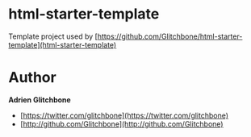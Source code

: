 html-starter-template
=====================

Template project used by [https://github.com/Glitchbone/html-starter-template](html-starter-template)

Author
======

**Adrien Glitchbone**

+ [https://twitter.com/glitchbone](https://twitter.com/glitchbone)
+ [http://github.com/Glitchbone](http://github.com/Glitchbone)